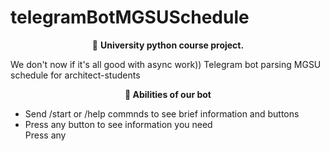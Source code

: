 # telegramBotMGSUSchedule
 <p align="center">
 🤖 <b> University python course project. </b>  
 </p>


We don't now if it's all good with async work))
Telegram bot parsing MGSU schedule for architect-students

<p align="center">
   <b> 🔋 Abilities of our bot </b>
   <ul>  
   <li> Send /start or /help commnds to see brief information and buttons </li>
   <li> Press any button to see information you need </li>
   Press any
   </ul>
 </p>
